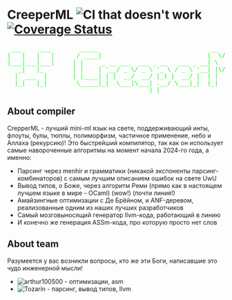  # CreeperML ![CI that doesn't work](https://github.com/tozarin/CreeperML/actions/workflows/build.yml/badge.svg) [![Coverage Status](https://coveralls.io/repos/github/Tozarin/CreeperML/badge.svg?branch=main)](https://coveralls.io/github/Tozarin/CreeperML?branch=main)

<pre><span style="color:lime"> ___     ___        _____                               __  __ _
|   |   |   |      / ____|                             |  \/  | |
|___|___|___|     | |     _ __ ___  ___ _ __   ___ _ __| \  / | |
   _|   |_        | |    | '__/ _ \/ _ \ '_ \ / _ \ '__| |\/| | |
  |  ___  |       | |____| | |  __/  __/ |_) |  __/ |  | |  | | |____
  |_|   |_|        \_____|_|  \___|\___| .__/ \___|_|  |_|  |_|______|
                                       |_|</span></pre>


## About compiler
CrepperML - лучший mini-ml язык на свете, поддерживающий инты, флоуты, булы, тюплы, полиморфизм, частичное применение, небо и Аллаха (рекурсию)!
Это быстрейший компилятор, так как он использует самые навороченные алгоритмы на момент начала 2024-го года, а именно:

- Парсинг через menhir и грамматики (никакой экспоненты парсинг-комбинаторов) с самым лучшим описанием ошибок на свете UwU
- Вывод типов, о Боже, через алгоритм Реми (прямо как в настоящем лучшем языке в мире - OCaml) (wow!) (почти линия!)
- Амайзингные оптимизации с Де Брёйном, и ANF-деревом, реализованные одним из наших лучших разработчиков
- Самый мозговыносящий генератор llvm-кода, работающий в линию
- И конечно же генерация ASSm-кода, про которую просто нет слов

## About team
Разумеется у вас возникли вопросы, кто же эти Боги, написавшие это чудо инженерной мысли!

- ![arthur100500](https://github.com/arthur100500/) - оптимизации, asm
- ![Tozarin](https://github.com/Tozarin/) - парсинг, вывод типов, llvm